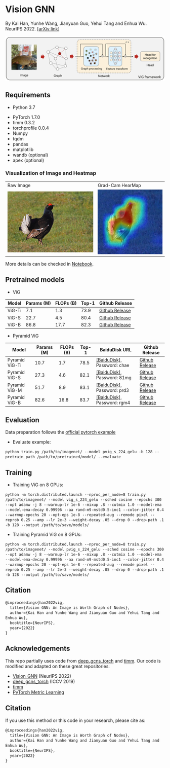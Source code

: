 # Vision GNN
By Kai Han, Yunhe Wang, Jianyuan Guo, Yehui Tang and Enhua Wu. NeurIPS 2022. [[arXiv link]](https://arxiv.org/abs/2206.00272)

![image](./fig/vig.png)

## Requirements

- Python 3.7
* PyTorch 1.7.0
* timm 0.3.2
* torchprofile 0.0.4
* Numpy
* tqdm
* pandas
* matplotlib
* wandb (optional)
* apex (optional)

### Visualization of Image and Heatmap

<table>
  <tr>
    <td>Raw Image</td>
     <td>Grad-Cam HearMap</td>
  </tr>
  <tr>
    <td><img src="./fig/ILSVRC2012_val_00000075.JPEG" width=425 ></td>
    <td><img src="./fig/cam.jpg" width=300></td>
  </tr>
 </table>

More details can be checked in [Notebook](inference.ipynb).
## Pretrained models

- ViG

|Model|Params (M)|FLOPs (B)|Top-1|Github Release|
|-|-|-|-|-|
|ViG-Ti|7.1|1.3|73.9|[Github Release](https://github.com/huawei-noah/Efficient-AI-Backbones/releases/tag/vig)|
|ViG-S|22.7|4.5|80.4|[Github Release](https://github.com/huawei-noah/Efficient-AI-Backbones/releases/tag/vig)|
|ViG-B|86.8|17.7|82.3|[Github Release](https://github.com/huawei-noah/Efficient-AI-Backbones/releases/tag/vig)|

- Pyramid ViG

|Model|Params (M)|FLOPs (B)|Top-1|BaiduDisk URL|Github Release|
|-|-|-|-|-|-|
|Pyramid ViG-Ti|10.7|1.7|78.5|[[BaiduDisk]](https://pan.baidu.com/s/1Vrr-oXQeUFujaHKMC5sXIQ), Password: chae|[Github Release](https://github.com/huawei-noah/Efficient-AI-Backbones/releases/tag/pyramid-vig)|
|Pyramid ViG-S|27.3|4.6|82.1|[[BaiduDisk]](https://pan.baidu.com/s/10MWZznvPIvGAiBtnwj7TRg), Password: 81mg|[Github Release](https://github.com/huawei-noah/Efficient-AI-Backbones/releases/tag/pyramid-vig)|
|Pyramid ViG-M|51.7|8.9|83.1|[[BaiduDisk]](https://pan.baidu.com/s/1N3nviACOrY0XBC0FKoDL6g), Password: prd3|[Github Release](https://github.com/huawei-noah/Efficient-AI-Backbones/releases/tag/pyramid-vig)|
|Pyramid ViG-B|82.6|16.8|83.7|[[BaiduDisk]](https://pan.baidu.com/s/1b5OvPZXwcSwur2nuDAzf5Q), Password: rgm4|[Github Release](https://github.com/huawei-noah/Efficient-AI-Backbones/releases/tag/pyramid-vig)|

## Evaluation

Data preparation follows the [official pytorch example](https://github.com/pytorch/examples/tree/main/imagenet)

- Evaluate example:
```
python train.py /path/to/imagenet/ --model pvig_s_224_gelu -b 128 --pretrain_path /path/to/pretrained/model/ --evaluate
```

## Training

- Training ViG on 8 GPUs:
```
python -m torch.distributed.launch --nproc_per_node=8 train.py /path/to/imagenet/ --model vig_s_224_gelu --sched cosine --epochs 300 --opt adamw -j 8 --warmup-lr 1e-6 --mixup .8 --cutmix 1.0 --model-ema --model-ema-decay 0.99996 --aa rand-m9-mstd0.5-inc1 --color-jitter 0.4 --warmup-epochs 20 --opt-eps 1e-8 --repeated-aug --remode pixel --reprob 0.25 --amp --lr 2e-3 --weight-decay .05 --drop 0 --drop-path .1 -b 128 --output /path/to/save/models/
```

- Training Pyramid ViG on 8 GPUs:
```
python -m torch.distributed.launch --nproc_per_node=8 train.py /path/to/imagenet/ --model pvig_s_224_gelu --sched cosine --epochs 300 --opt adamw -j 8 --warmup-lr 1e-6 --mixup .8 --cutmix 1.0 --model-ema --model-ema-decay 0.99996 --aa rand-m9-mstd0.5-inc1 --color-jitter 0.4 --warmup-epochs 20 --opt-eps 1e-8 --repeated-aug --remode pixel --reprob 0.25 --amp --lr 2e-3 --weight-decay .05 --drop 0 --drop-path .1 -b 128 --output /path/to/save/models/
```


## Citation
```
@inproceedings{han2022vig,
  title={Vision GNN: An Image is Worth Graph of Nodes}, 
  author={Kai Han and Yunhe Wang and Jianyuan Guo and Yehui Tang and Enhua Wu},
  booktitle={NeurIPS},
  year={2022}
}
```

## Acknowledgements
This repo partially uses code from [deep_gcns_torch](https://github.com/lightaime/deep_gcns_torch) and [timm](https://github.com/rwightman/pytorch-image-models).
Our code is modified and adapted on these great repositories:
- [Vision_GNN](https://github.com/huawei-noah/Efficient-AI-Backbones/tree/master/vig_pytorch) (NeurIPS 2022)
- [deep_gcns_torch](https://github.com/lightaime/deep_gcns_torch) (ICCV 2019)
- [timm](https://github.com/rwightman/pytorch-image-models)
- [PyTorch Metric Learning](https://github.com/KevinMusgrave/pytorch-metric-learning)
## Citation

If you use this method or this code in your research, please cite as:

```
@inproceedings{han2022vig,
  title={Vision GNN: An Image is Worth Graph of Nodes}, 
  author={Kai Han and Yunhe Wang and Jianyuan Guo and Yehui Tang and Enhua Wu},
  booktitle={NeurIPS},
  year={2022}
}
```

